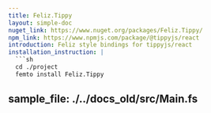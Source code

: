 ```yaml
---
title: Feliz.Tippy
layout: simple-doc
nuget_link: https://www.nuget.org/packages/Feliz.Tippy/
npm_link: https://www.npmjs.com/package/@tippyjs/react
introduction: Feliz style bindings for tippyjs/react
installation_instruction: |
  ```sh
  cd ./project
  femto install Feliz.Tippy
  ```
sample_file: ./../docs_old/src/Main.fs
---
```

